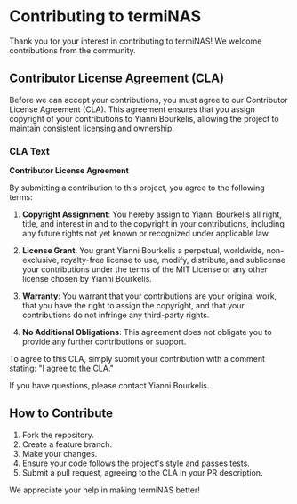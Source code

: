 # Contributing to termiNAS

Thank you for your interest in contributing to termiNAS! We welcome contributions from the community.

## Contributor License Agreement (CLA)

Before we can accept your contributions, you must agree to our Contributor License Agreement (CLA). This agreement ensures that you assign copyright of your contributions to Yianni Bourkelis, allowing the project to maintain consistent licensing and ownership.

### CLA Text

**Contributor License Agreement**

By submitting a contribution to this project, you agree to the following terms:

1. **Copyright Assignment**: You hereby assign to Yianni Bourkelis all right, title, and interest in and to the copyright in your contributions, including any future rights not yet known or recognized under applicable law.

2. **License Grant**: You grant Yianni Bourkelis a perpetual, worldwide, non-exclusive, royalty-free license to use, modify, distribute, and sublicense your contributions under the terms of the MIT License or any other license chosen by Yianni Bourkelis.

3. **Warranty**: You warrant that your contributions are your original work, that you have the right to assign the copyright, and that your contributions do not infringe any third-party rights.

4. **No Additional Obligations**: This agreement does not obligate you to provide any further contributions or support.

To agree to this CLA, simply submit your contribution with a comment stating: "I agree to the CLA."

If you have questions, please contact Yianni Bourkelis.

## How to Contribute

1. Fork the repository.
2. Create a feature branch.
3. Make your changes.
4. Ensure your code follows the project's style and passes tests.
5. Submit a pull request, agreeing to the CLA in your PR description.

We appreciate your help in making termiNAS better!